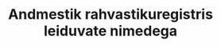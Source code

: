 ---
schema: default
title: Andmestik rahvastikuregistris leiduvate nimedega
notes: 'Andmefailis on kuvatud rahvastikuregistris esinevad nimed, eristamata ees- ja perekonnanimesid. Andmed on 01.02.2018 seisuga.'
department: ''
category:
  - Population and vital statistics
resources:
  - name: Andmestik rahvastikuregistri nimedest
    url: 'https://opendata.riik.ee/et/dataset/d7234d39-8f5a-4061-beaf-fc066f92d4fe/resource/6c2d7599-9369-46d9-9b62-99ace0728b5f/download/koiknimedseisuga01.02.2018.xlsx'
    format: XML
license: ''
date_issued: 05/02/2018
date_modified: 05/02/2018
organization: Siseministeerium
maintainer_name: Maarja-Eliisabet Mäe
maintainer_email: maarja-eliisabet.mae@siseministeerium.ee
maintainer_phone: ''
legacy_url: 'https://opendata.riik.ee/en/dataset/andmestik-rahvastikuregistris-leiduvate-nimedega'
---